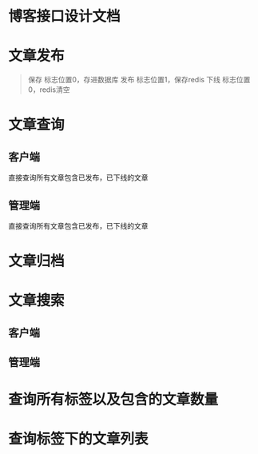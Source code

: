 # 博客接口设计文档
# 文章发布  
> 保存 标志位置0，存进数据库
> 发布 标志位置1，保存redis
> 下线 标志位置0，redis清空

# 文章查询
## 客户端
直接查询所有文章包含已发布，已下线的文章

## 管理端

直接查询所有文章包含已发布，已下线的文章

# 文章归档



# 文章搜索
## 客户端



## 管理端


# 查询所有标签以及包含的文章数量




# 查询标签下的文章列表


